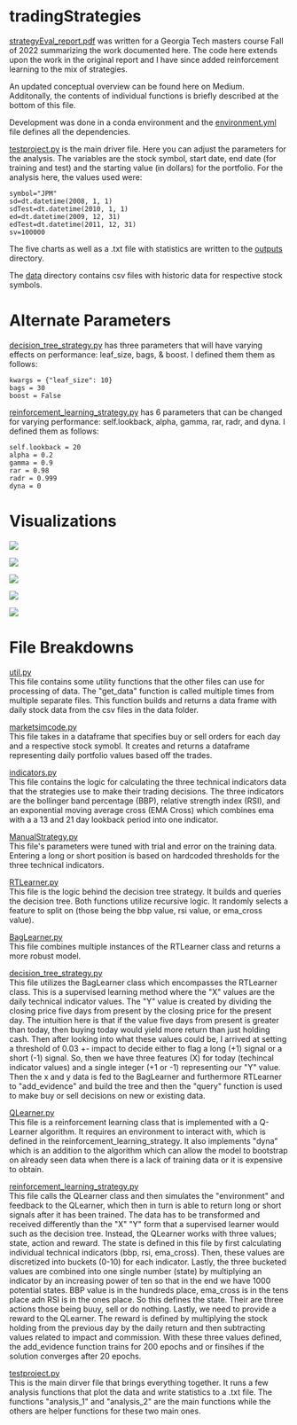 # tradingStrategies
[strategyEval_report.pdf](strategyEval_report.pdf) was written for a Georgia Tech masters course Fall of 2022 summarizing the work documented here. The code here extends upon the work in the original report and I have since added reinforcement learning to the mix of strategies.

An updated conceptual overview can be found here on Medium. Additonally, the contents of individual functions is briefly described at the bottom of this file.

Development was done in a conda environment and the [environment.yml](environment.yml) file defines all the dependencies.

[testproject.py](testproject.py) is the main driver file. Here you can adjust the parameters for the analysis. The variables are the stock symbol, start date, end date (for training and test) and the starting value (in dollars) for the portfolio. For the analysis here, the values used were:

```
symbol="JPM"  
sd=dt.datetime(2008, 1, 1)  
sdTest=dt.datetime(2010, 1, 1)  
ed=dt.datetime(2009, 12, 31)  
edTest=dt.datetime(2011, 12, 31)  
sv=100000
```

The five charts as well as a .txt file with statistics are written to the [outputs](/outputs) directory.

The [data](/data) directory contains csv files with historic data for respective stock symbols.

# Alternate Parameters
[decision_tree_strategy.py](decision_tree_strategy.py) has three parameters that will have varying effects on performance: leaf_size, bags, & boost. I defined them them as follows:

```
kwargs = {"leaf_size": 10}  
bags = 30  
boost = False
```

[reinforcement_learning_strategy.py](reinforcement_learning_strategy.py) has 6 parameters that can be changed for varying performance: self.lookback, alpha, gamma, rar, radr, and dyna. I defined them as follows:

```
self.lookback = 20  
alpha = 0.2  
gamma = 0.9  
rar = 0.98    
radr = 0.999  
dyna = 0
```

# Visualizations
![](./outputs/in_sample_normalized_portfolios.png) 

![](./outputs/out_of_sample_normalized_portfolios.png)

![](./outputs/impact_dts.png)

![](./outputs/impact_rls.png)

![](./outputs/impact_vs_numTrades.png)

# File Breakdowns

[util.py](util.py)  
This file contains some utility functions that the other files can use for processing of data. The "get_data" function is called multiple times from multiple separate files. This function builds and returns a data frame with daily stock data from the csv files in the data folder.

[marketsimcode.py](marketsimcode.py)  
This file takes in a dataframe that specifies buy or sell orders for each day and a respective stock symobl. It creates and returns a dataframe representing daily portfolio values based off the trades.

[indicators.py](indicators.py)  
This file contains the logic for calculating the three technical indicators data that the strategies use to make their trading decisions. The three indicators are the bollinger band percentage (BBP), relative strength index (RSI), and an exponential moving average cross (EMA Cross) which combines ema with a a 13 and 21 day lookback period into one indicator.

[ManualStrategy.py](ManualStrategy.py)  
This file's parameters were tuned with trial and error on the training data. Entering a long or short position is based on hardcoded thresholds for the three technical indicators.

[RTLearner.py](RTLearner.py)  
This file is the logic behind the decision tree strategy. It builds and queries the decision tree. Both functions utilize recursive logic. It randomly selects a feature to split on (those being the bbp value, rsi value, or ema_cross value).

[BagLearner.py](BagLearner.py)  
This file combines multiple instances of the RTLearner class and returns a more robust model.

[decision_tree_strategy.py](decision_tree_strategy.py)  
This file utilizes the BagLearner class which encompasses the RTLearner class. This is a supervised learning method where the "X" values are the daily technical indicator values. The "Y" value is created by dividing the closing price five days from present by the closing price for the present day. The intuition here is that if the value five days from present is greater than today, then buying today would yield more return than just holding cash. Then after looking into what these values could be, I arrived at setting a threshold of 0.03 +- impact to decide either to flag a long (+1) signal or a short (-1) signal. So, then we have three features (X) for today (techincal indicator values) and a single integer (+1 or -1) representing our "Y" value.
Then the x and y data is fed to the BagLearner and furthermore RTLearner to "add_evidence" and build the tree and then the "query" function is used to make buy or sell decisions on new or existing data.

[QLearner.py](QLearner.py)  
This file is a reinforcement learning class that is implemented with a Q-Learner algorithm. It requires an environment to interact with, which is defined in the reinforcement_learning_strategy. It also implements "dyna" which is an addition to the algorithm which can allow the model to bootstrap on already seen data when there is a lack of training data or it is expensive to obtain. 

[reinforcement_learning_strategy.py](reinforcement_learning_strategy.py)  
This file calls the QLearner class and then simulates the "environment" and feedback to the QLearner, which then in turn is able to return long or short signals after it has been trained. The data has to be transformed and received differently than the "X" "Y" form that a supervised learner would such as the decision tree. Instead, the QLearner works with three values; state, action and reward. The state is defined in this file by first calculating individual technical indicators (bbp, rsi, ema_cross). Then, these values are discretized into buckets (0-10) for each indicator. Lastly, the three bucketed values are combined into one single number (state) by multiplying an indicator by an increasing power of ten so that in the end we have 1000 potential states. BBP value is in the hundreds place, ema_cross is in the tens place adn RSI is in the ones place. So this defines the state. Their are three actions those being buuy, sell or do nothing. Lastly, we need to provide a reward to the QLearner. The reward is defined by multiplying the stock holding from the previous day by the daily return and then subtracting values related to impact and commission. With these three values defined, the add_evidence function trains for 200 epochs and or finsihes if the solution converges after 20 epochs.

[testproject.py](testproject.py)  
This is the main dirver file that brings everything together. It runs a few analysis functions that plot the data and write statistics to a .txt file. The functions "analysis_1" and "analysis_2" are the main functions while the others are helper functions for these two main ones.
